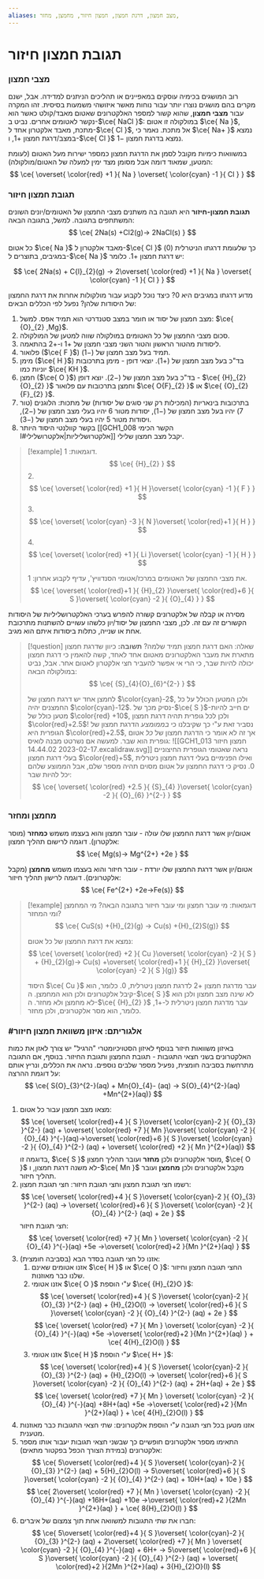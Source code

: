 ```yaml
---
aliases: מצב חמצון, דרגת חמצון, חמצון חיזור, מחמצן, מחזר, 
---
```

# תגובת חמצון חיזור

### מצבי חמצון

רוב המושגים בכימיה עוסקים במאפיינים או תהליכים הניתנים למדידה. אבל, ישנם מקרים בהם מושגים נוצרו יותר עבור נוחות מאשר איזושהי משמעות בסיסית. זהו המקרה עבור **מצבי חמצון**, שהוא קשור למספר האלקטרונים שאטום מאבד/קולט כאשר הוא נקשר לאטומים אחרים.
נביט ב-$\ce{ NaCl }$: במולקולה זו אטום $\ce{ Na }$, מתכת, מאבד אלקטרון אחד ל-$\ce{ Cl }$, אל מתכת. נאמר כי $\ce{ Na+ }$ נמצא במצב/דרגת חמצון $+1$, ו-$\ce{ Cl }$ נמצא בדרגת חמצון $-1$.

במשוואות כימיות מקובל לסמן את הדרגת חמצון כמספר ישירות מעל האטום (לעומת המטען, שמאוד דומה אבל מסומן מצד ימין למעלה של האטום/מולקולה):
$$
\ce{ \overset{ \color{red} +1 }{ Na } \overset{ \color{cyan} -1   }{ Cl } }
$$


### תגובת חמצון חיזור

**תגובת חמצון-חיזור** היא תגובה בה משתנים מצבי החמצון של האטומים/יונים השונים המשתתפים בתגובה. למשל, בתגובה הבאה:
$$
\ce{ 2Na(s) +Cl2(g)-> 2NaCl(s) }
$$

כל אטום $\ce{ Na }$ מאבד אלקטרון ל-$\ce{ Cl }$ כך שלעומת דרגתו הניטרלית ($0$) במגיבים, בתוצרים ל-$\ce{ Na }$ יש דרגת חמצון $+1$. כלומר:

$$
\ce{ 2Na(s) + C{l}_{2}(g) -> 2\overset{ \color{red} +1  }{ Na } \overset{ \color{cyan} -1  }{ Cl } }
$$

מדוע דרגתו במגיבים היא $0$? כיצד נוכל לקבוע עבור מולקולות אחרות את דרגת החמצון של היסודות שלהן? נפעל לפי הכללים הבאים:
1. מצב חמצון של יסוד או חומר במצב סטנדרטי הוא תמיד אפס. למשל: $\ce{ {O}_{2} ,Mg}$.
2. סכום מצבי החמצון של כל האטומים במולקולה שווה למטען של המולקולה.
3. ליסודות מהטור הראשון והטור השני מצבי חמצון של $+1$ ו-$+2$ בהתאמה.
4. פלואור ($\ce{ F }$) תמיד בעל מצב חמצון של $(-1)$.
5. מימן ($\ce{ H }$) בד"כ בעל מצב חמצון של $(+1)$. יוצאי דופן - מימן בתרכובות יוניות כמו $\ce{ KH }$.
6. חמצן ($\ce{ O }$) בד"כ בעל מצב חמצון של $(-2)$. יוצא דופן - $\ce{ {H}_{2}{O}_{2} }$ וחמצן בתרכובות עם פלואור $\ce{ O{F}_{2} }$ או $\ce{ {O}_{2}{F}_{2} }$.
7. בתרכובות בינאריות (המכילות רק שני סוגים של יסודות) של מתכות: הלוגנים (טור 7) יהיו בעל מצב חמצון של $(-1)$, יסודות מטור $6$ יהיו בעלי מצב חמצון של $(-2)$, ויסודות מטור $5$ יהיו בעלי מצב חמצון של $(-3)$.
8. בקשר קוולנטי היסוד היותר [[GCH1_008 הקשר הכימי I#אלקטרושליליות|אלקטרושלילי]] יקבל מצב חמצון שלילי.

>[!example] דוגמאות:
>1.
>	$$
>	\ce{ {H}_{2} }
>	$$
>2.
>	$$
>	\ce{ \overset{ \color{red} +1  }{ H }\overset{ \color{cyan} -1  }{ F } }
>	$$
>3.
>	$$
>	\ce{ \overset{ \color{cyan} -3 }{ N }\overset{ \color{red}+1  }{ H } }
>	$$
>4.
>	$$
>	\ce{ \overset{ \color{red} +1  }{ Li }\overset{ \color{cyan} -1  }{ H } }
>	$$
>	
>	את מצבי החמצון של האטומים במרכז/אטומי הסנדוויץ', עדיף לקבוע אחרון:
>1.
>	$$
>	\ce{ \overset{ \color{red}+1  }{ {H}_{2} }\overset{ \color{red}+6  }{ S }\overset{ \color{cyan} -2  }{ {O}_{4} } }
>	$$

מסירה או קבלה של אלקטרונים קשורה להפרש בערכי האלקטרושליליות של היסודות הקשורים זה עם זה. לכן, מצבי החמצון של יסוד/יון כלשהו עשויים להשתנות מתרכובת אחת או שנייה, כתלות ביסודות איתם הוא מגיב.

>[!question] שאלה:
>האם דרגת חמצון תמיד שלמה?
>**תשובה:**
>כיוון שדרגת חמצון מתארת את מעבר האלקטרונים מאטום אחד לאחד, קשה להאמין כי דרגת חמצון יכולה להיות שבר, כי הרי אי אפשר להעביר חצי אלקטרון לאטום אחר. אבל, נביט במולקולה הבאה:
>$$
> \ce{ {S}_{4}{O}_{6}^{2-} }
> $$
>
>לחמצן אחד יש דרגת חמצון של $\color{cyan}-2$, ולכן המטען הכולל על כל החמצנים יהיה $\color{cyan}-12$. נסיק מכך של-$\ce{ S }$-ים חייב להיות מטען כולל של $\color{red} +10$, ולכן לכל גופרית תהיה דרגת חמצון $\color{red}+2.5$!
>נסביר זאת ע"י כך שקיבלנו כי *בממומצע* הדרגת חמצון של הגופרית היא $\color{red}+2.5$, אך זה לא אומר כי הדרגת חמצון של *כל* אטום גופרית הוא שבר. למעשה אם נשרטט מבנה לואיס:
>![[GCH1_013 חמצון חיזור 2023-02-17 14.44.02.excalidraw.svg]]
>נראה שאטומי הגופרית החיצוניים בעלי דרגת חמצון $\color{red}+5$, ואילו הפנימיים בעלי דרגת חמצון ניטרלית $0$.
>נסיק כי דרגת החמצון על אטום מסוים תהיה מספר שלם, אבל הממוצע שלהם יכל להיות שבר:
>$$
> \ce{ \overset{ \color{red} +2.5 }{ {S}_{4} }\overset{ \color{cyan} -2 }{ {O}_{6} }^{2-} }
> $$




### מחמצן ומחזר
 
אטום/יון אשר דרגת החמצון שלו עולה - עובר חמצון והוא בעצמו משמש **כמחזר** (מוסר אלקטרון). דוגמה לרישום תהליך חמצון:
$$
\ce{ Mg(s)-> Mg^{2+} +2e }
$$

אטום/יון אשר דרגת החמצון שלו יורדת - עובר חיזור והוא בעצמו משמש **מחמצן** (מקבל אלקטרונים). דוגמה לרישון תהליך חיזור:
$$
\ce{ Fe^{2+}  +2e->Fe(s)}
$$

>[!example] דוגמאות:
>מי עובר חמצון ומי עובר חיזור בתגובה הבאה? מי המחמצן ומי המחזר?
>$$
> \ce{ CuS(s) +{H}_{2}(g) -> Cu(s) +{H}_{2}S(g)}
> $$
>
>נמצא את דרגת החמצון של כל אטום:
>$$
> \ce{ \overset{ \color{red} +2  }{ Cu }\overset{ \color{cyan} -2  }{ S } + {H}_{2}(g)-> Cu(s) +\overset{ \color{red}+1  }{ {H}_{2} }\overset{ \color{cyan} -2  }{ S }(g)}
> $$
>
> היסוד $\ce{ Cu }$ עבר מדרגת חמצון $+2$ לדרגת חמצון ניטרלית, $0$. כלומר, הוא קיבל אלקטרונים ולכן הוא המחמצן. ה-$\ce{ S }$ לא שינה מצב חמצון ולכן הוא לא מחמצן ולא מחזר. ה-$\ce{ {H}_{2} }$ עבר מדרגת חמצון ניטרלית ל-$+1$, כלומר, הוא מסר אלקטרונים, ולכן מחזר.


### #אלגוריתם: איזון משוואת חמצון חיזור
באיזון משוואות חיזור בנוסף לאיזון הסטויכיומטרי "הרגיל" יש צורך לאזן את כמות האלקטרונים בשני חצאי התגובות - תגובת החמצון ותגובת החיזור. בנוסף, אם התגובה מתרחשת בסביבה חומצית, נפעיל מספר שלבים נוספים.
נראה את הכללים, ונריץ אותם על דוגמת ההרצה:
$$
\ce{ S{O}_{3}^{2-}(aq) + Mn{O}_{4}- (aq) -> S{O}_{4}^{2-}(aq) +Mn^{2+}(aq)}
$$
1. מצאו מצב חמצון עבור כל אטום:
	$$
	\ce{ \overset{ \color{red}+4  }{ S }\overset{ \color{cyan}-2  }{ {O}_{3} }^{2-} (aq) + \overset{ \color{red} +7  }{ Mn }\overset{ \color{cyan} -2  }{ {O}_{4} }^{-}(aq)->\overset{ \color{red}+6  }{ S }\overset{ \color{cyan} -2 }{ {O}_{4} }^{2-} (aq) + \overset{ \color{red} +2  }{ Mn  }^{2+}(aq)}
	$$
	 בדוגמה זו, $\ce{ S }$ מוסר אלקטרונים ולכן **מחזר** ועובר תהליך חמצון, $\ce{ O }$ לא משנה דרגת חמצון, ו-$\ce{ Mn }$ מקבל אלקטרונים ולכן **מחמצן** ועובר תהליך חיזור.
2. רשמו חצי תגובת חמצון וחצי תגובת חיזור:
	חצי תגובת חמצון:
	$$
	\ce{ \overset{ \color{red}+4  }{ S }\overset{ \color{cyan}-2  }{ {O}_{3} }^{2-} (aq) -> \overset{ \color{red}+6  }{ S }\overset{ \color{cyan} -2 }{ {O}_{4} }^{2-} (aq) + 2e }
	$$
	חצי תגובת חיזור:
	$$
	\ce{  \overset{ \color{red} +7 }{ Mn } \overset{ \color{cyan} -2  }{ {O}_{4} }^{-}(aq) +5e ->\overset{ \color{red}+2  }{Mn  }^{2+}(aq)  }
	$$
3. אזנו כל חצי תגובה בסדר הבא (בסביבה חומצית):
	1. אזנו אטומים שאינם $\ce{ H }$ או $\ce{ O }$:
		החצי תגובה חמצון וחיזור שלנו כבר מאוזנות.
	2. אזנו אטומי $\ce{ O }$ ע"י הוספת $\ce{ {H}_{2}O }$:
		$$
		\ce{ \overset{ \color{red}+4  }{ S }\overset{ \color{cyan}-2  }{ {O}_{3} }^{2-} (aq) + {H}_{2}O(l) -> \overset{ \color{red}+6  }{ S }\overset{ \color{cyan} -2 }{ {O}_{4} }^{2-} (aq) + 2e }
		$$
		$$
		\ce{  \overset{ \color{red} +7 }{ Mn } \overset{ \color{cyan} -2  }{ {O}_{4} }^{-}(aq) +5e ->\overset{ \color{red}+2  }{Mn  }^{2+}(aq)  } + \ce{ 4{H}_{2}O(l) }
		$$
	3. אזנו אטומי $\ce{ H }$ ע"י הוספת $\ce{ H+ }$:
		$$
		\ce{ \overset{ \color{red}+4  }{ S }\overset{ \color{cyan}-2  }{ {O}_{3} }^{2-} (aq) + {H}_{2}O(l) -> \overset{ \color{red}+6  }{ S }\overset{ \color{cyan} -2 }{ {O}_{4} }^{2-} (aq) + 2H+(aq) + 2e }
		$$
		$$
		\ce{  \overset{ \color{red} +7 }{ Mn } \overset{ \color{cyan} -2  }{ {O}_{4} }^{-}(aq) +8H+(aq) +5e ->\overset{ \color{red}+2  }{Mn  }^{2+}(aq)  } + \ce{ 4{H}_{2}O(l) } 
		$$
4. אזנו מטען בכל חצי תגובה ע"י הוספת אלקטרונים:
		שתי חצאי התגובות כבר מאוזנות מטענית.
5. התאימו מספר אלקטרונים חופשיים כך שבשני חצאי תגובות יעבור אותו מספר אלקטרונים (במידת הצורך הכפל בפקטור מתאים):
		$$
		\ce{ 5\overset{ \color{red}+4  }{ S }\overset{ \color{cyan}-2  }{ {O}_{3} }^{2-} (aq) + 5{H}_{2}O(l) -> 5\overset{ \color{red}+6  }{ S }\overset{ \color{cyan} -2 }{ {O}_{4} }^{2-} (aq) + 10H+(aq) + 10e }
		$$
		$$
		\ce{  2\overset{ \color{red} +7 }{ Mn } \overset{ \color{cyan} -2  }{ {O}_{4} }^{-}(aq) +16H+(aq) +10e ->\overset{ \color{red}+2  }{2Mn  }^{2+}(aq)  } + \ce{ 8{H}_{2}O(l) } 
		$$
6. חברו את שתי התגובות למשוואה אחת תוך צמצום של איברים:
		$$
		\ce{ 5\overset{ \color{red}+4  }{ S }\overset{ \color{cyan}-2  }{ {O}_{3} }^{2-} (aq) + 2\overset{ \color{red} +7 }{ Mn } \overset{ \color{cyan} -2  }{ {O}_{4} }^{-}(aq) + 6H+ -> 5\overset{ \color{red}+6  }{ S }\overset{ \color{cyan} -2 }{ {O}_{4} }^{2-} (aq) + \overset{ \color{red}+2  }{2Mn  }^{2+}(aq) + 3{H}_{2}O}(l)
		$$